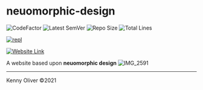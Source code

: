 # neuomorphic-design

![CodeFactor](https://www.codefactor.io/repository/github/KennyOliver/neuomorphic-design/badge?style=for-the-badge)
![Latest SemVer](https://img.shields.io/github/v/tag/KennyOliver/neuomorphic-design?label=version&sort=semver&style=for-the-badge)
![Repo Size](https://img.shields.io/github/repo-size/KennyOliver/neuomorphic-design?style=for-the-badge)
![Total Lines](https://img.shields.io/tokei/lines/github/KennyOliver/neuomorphic-design?style=for-the-badge)

[![repl](https://repl.it/badge/github/KennyOliver/neuomorphic-design)](https://repl.it/@KennyOliver/neuomorphic-design)

[![Website Link](https://img.shields.io/badge/See%20It%20Yourself-252525?style=for-the-badge&logo=safari&logoColor=white&link=https://neuomorphic-design.kennyoliver.repl.co)](https://neuomorphic-design.kennyoliver.repl.co)

A website based upon **neuomorphic design**
![IMG_2591](https://user-images.githubusercontent.com/70860732/110166675-9b86f900-7dec-11eb-9f44-072d80d292a4.jpeg)


---
Kenny Oliver ©2021
